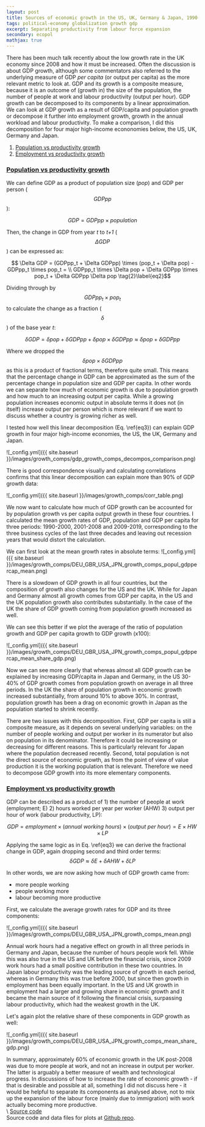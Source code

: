 ```yaml
---
layout: post
title: Sources of economic growth in the US, UK, Germany & Japan, 1990-2019
tags: political-economy globalization growth gdp
excerpt: Separating productivity from labour force expansion
secondary: ecopol
mathjax: true
---
```


There has been much talk recently about the low growth rate in the UK economy since 2008 and how it must be increased. Often the discussion is about GDP growth, although some commentators also referred to the underlying measure of GDP _per capita_ (or output per capita) as the more relevant metric to look at.
GDP and its growth is a composite measure, because it is an outcome of (growth in) the size of the population, the number of people at work and labour productivity (output per hour).
GDP growth can be decomposed to its components by a linear approximation. We can look at GDP growth as a result of GDP/capita and population growth or decompose it further into employment growth, growth in the annual workload and labour productivity. To make a comparison, I did this decomposition for four major high-income econonomies below, the US, UK, Germany and Japan.  

1. [Population vs productivity growth](#population-vs-productivity-growth)
1. [Employment vs productivity growth](#employment-vs-productivity-growth)

### <ins>Population vs productivity growth</ins>

We can define GDP as a product of population size (_pop_) and GDP per person ($$GDPpp$$):

$$ GDP = GDPpp \times population
\tag{1}\label{eq1}$$

Then, the change in GDP from year _t_  to _t+1_ ($$\Delta GDP$$) can be expressed as:

$$ \Delta GDP = (GDPpp_t + \Delta GDPpp) \times (pop_t + \Delta pop) - GDPpp_t \times pop_t = \\
GDPpp_t \times \Delta pop + \Delta GDPpp \times pop_t + \Delta GDPpp \Delta pop
\tag{2}\label{eq2}$$

Dividing through by $$GDPpp_t \times pop_t$$ to calculate the change as a fraction ($$\delta$$) of the base year _t_:

$$ \delta GDP =  \delta pop + \delta GDPpp + \delta pop \times \delta GDPpp \approx \delta pop + \delta GDPpp
\tag{3}\label{eq3}$$

Where we dropped the $$\delta pop \times \delta GDPpp$$ as this is a product of fractional terms, therefore quite small.
This means that the percentage change in GDP can be approximated as the sum of the percentage change in population size and GDP per capita. In other words we can separate how much of economic growth is due to population growth and how much to an increasing output per capita. While a growing population increases economic output in absolute terms it does not (in itself) increase output per person which is more relevant if we want to discuss whether a country is growing richer as well.

I tested how well this linear decomposition (Eq. \ref{eq3}) can explain GDP growth in four major high-income economies, the US, the UK, Germany and Japan.

<!---
$$GDP = population \times GDP/capita \\
\% \ GDP \ growth \approx \% \ population \ growth + \% \ GDP\ per \ capita \ growth
\tag{1}\label{gdp_popul}$$  
 -->


<!--- [around 3.5%](https://www.imf.org/en/Publications/WEO/Issues/2021/01/26/2021-world-economic-outlook-update) -->
<!---GDP growth data vs its linear decomposition: -->

![_config.yml]({{ site.baseurl }}/images/growth_comps/gdp_growth_comps_decompos_comparison.png)

There is good correspondence visually and calculating correlations confirms that this linear decomposition can explain more than 90% of GDP growth data:

![_config.yml]({{ site.baseurl }}/images/growth_comps/corr_table.png)

We now want to calculate how much of GDP growth can be accounted for by population growth vs per capita output growth in these four countries. I calculated the mean growth rates of GDP, population and GDP per capita for three periods: 1990-2000, 2001-2008 and 2009-2019, corresponding to the three business cycles of the last three decades and leaving out recession years that would distort the calculation.   

We can first look at the mean growth rates in absolute terms:
![_config.yml]({{ site.baseurl }}/images/growth_comps/DEU_GBR_USA_JPN_growth_comps_popul_gdppercap_mean.png)

There is a slowdown of GDP growth in all four countries, but the composition of growth also changes for the US and the UK. While for Japan and Germany almost all growth comes from GDP per capita, in the US and the UK population growth also contributes substantially. In the case of the UK the share of GDP growth coming from population growth increased as well.

We can see this better if we plot the average of the ratio of population growth and GDP per capita growth to GDP growth (x100):  

![_config.yml]({{ site.baseurl }}/images/growth_comps/DEU_GBR_USA_JPN_growth_comps_popul_gdppercap_mean_share_gdp.png)

Now we can see more clearly that whereas almost all GDP growth can be explained by increasing GDP/capita in Japan and Germany, in the US 30-40% of GDP growth comes from population growth on average in all three periods. In the UK the share of population growth in economic growth increased substantially, from around 10% to above 30%. In contrast, population growth has been a drag on economic growth in Japan as the population started to shrink recently.

There are two issues with this decomposition. First, GDP per capita is still a composite measure, as it depends on several underlying variables: on the number of people working and output per worker in its numerator but also on population in its denominator. Therefore it could be increasing or decreasing for different reasons. This is particularly relevant for Japan where the population decreased recently. Second, total population is not the direct source of economic growth, as from the point of view of value production it is the working population that is relevant. Therefore we need to decompose GDP growth into its more elementary components.   

### <ins>Employment vs productivity growth</ins>

GDP can be described as a product of 1) the number of people at work (employment; E) 2) hours worked per year per worker (AHW) 3) output per hour of work (labour productivity, LP):

$$ GDP = employment  \times (annual  \ working  \ hours) \times (output \ per \ hour) = E \times HW \times LP $$
<!--- \% \ GDP \ growth \approx \%  \ employment \ growth + \% \ growth  \ work \ hours + \% \ growth \ output \ per \ hour
\tag{2}\label{gdp_employ} --->

Applying the same logic as in Eq. \ref{eq3} we can derive the fractional change in GDP, again dropping second and third order terms:
$$\delta GDP \approx \delta E + \delta AHW + \delta LP
\tag{4}\label{eq4}$$

In other words, we are now asking how much of GDP growth came from:
- more people working  
- people working more  
- labour becoming more productive

First, we calculate the average growth rates for GDP and its three components:

![_config.yml]({{ site.baseurl }}/images/growth_comps/DEU_GBR_USA_JPN_growth_comps_mean.png)

Annual work hours had a negative effect on growth in all three periods in Germany and Japan, because the number of hours people work fell. While this was also true in the US and UK before the financial crisis, since 2009 work hours had a small positive contribution in these two countries.
In Japan labour productivity was the leading source of growth in each period, whereas in Germany this was true before 2000, but since then growth in employment has been equally important. In the US and UK growth in employment had a larger and growing share in economic growth and it became the main source of it following the financial crisis, surpassing labour productivity, which had the weakest growth in the UK.

Let's again plot the relative share of these components in GDP growth as well:

![_config.yml]({{ site.baseurl }}/images/growth_comps/DEU_GBR_USA_JPN_growth_comps_mean_share_gdp.png)

In summary, approximately 60% of economic growth in the UK post-2008 was due to more people at work, and not an increase in output per worker. The latter is arguably a better measure of wealth and technological progress.
In discussions of how to increase the rate of economic growth - if that is desirable and possible at all, something I did not discuss here - it would be helpful to separate its components as analysed above, not to mix up the expansion of the labour force (mainly due to immigration) with work actually becoming more productive.   
\\
<ins>Source code</ins>  
Source code and data files for plots at [Github repo](https://github.com/mbkoltai/gdp-growth-decomp).
